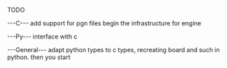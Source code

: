 TODO

---C---
add support for pgn files
begin the infrastructure for engine

---Py---
interface with c


---General---
adapt python types to c types, recreating board and such in python. then you start
